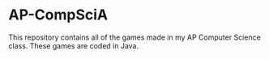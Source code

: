 # AP-CompSciA

This repository contains all of the games made in my AP Computer Science class. These games are coded in Java.
